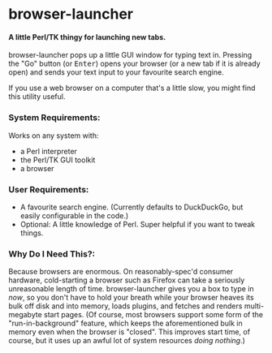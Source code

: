 # browser-launcher
#### A little Perl/TK thingy for launching new tabs.

browser-launcher pops up a little GUI window for typing text in. Pressing the "Go" button (or <kbd>Enter</kbd>) opens your browser (or a new tab if it is already open) and sends your text input to your favourite search engine.

If you use a web browser on a computer that's a little slow, you might find this utility useful.

### System Requirements:
Works on any system with:
- a Perl interpreter
- the Perl/TK GUI toolkit
- a browser

### User Requirements:
- A favourite search engine. (Currently defaults to DuckDuckGo, but easily configurable in the code.)
- Optional: A little knowledge of Perl. Super helpful if you want to tweak things.

### Why Do I Need This?:
Because browsers are enormous. On reasonably-spec'd consumer hardware, cold-starting a browser such as Firefox can take a seriously unreasonable length of time. browser-launcher gives you a box to type in *now*, so you don't have to hold your breath while your browser heaves its bulk off disk and into memory, loads plugins, and fetches and renders multi-megabyte start pages. (Of course, most browsers support some form of the "run-in-background" feature, which keeps the aforementioned bulk in memory even when the browser is "closed". This improves start time, of course, but it uses up an awful lot of system resources *doing nothing*.)
